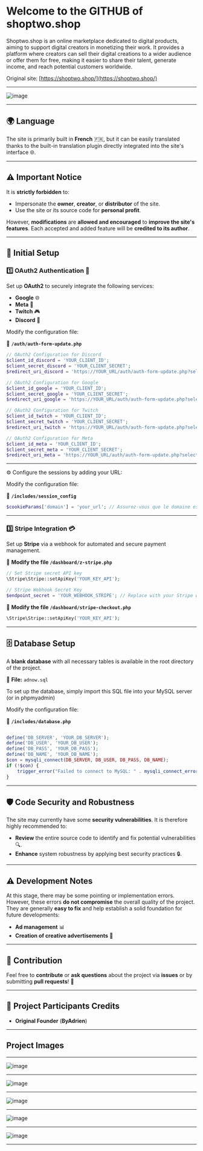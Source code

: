 # Welcome to the GITHUB of **shoptwo.shop**

Shoptwo.shop is an online marketplace dedicated to digital products, aiming to support digital creators in monetizing their work. It provides a platform where creators can sell their digital creations to a wider audience or offer them for free, making it easier to share their talent, generate income, and reach potential customers worldwide.

Original site: [https://shoptwo.shop/](https://shoptwo.shop/)

---

![image](https://github.com/user-attachments/assets/cffeec68-dc87-4f99-9098-aea34cf5e525)

---

## 🌍 Language
The site is primarily built in **French** 🇫🇷, but it can be easily translated thanks to the built-in translation plugin directly integrated into the site's interface 🌐.

---

## ⚠️ Important Notice

It is **strictly forbidden** to:

- Impersonate the **owner**, **creator**, or **distributor** of the site.
- Use the site or its source code for **personal profit**.

However, **modifications** are **allowed and encouraged** to **improve the site's features**. Each accepted and added feature will be **credited to its author**.

---

## 🔧 Initial Setup

### 1️⃣ OAuth2 Authentication 🔐

Set up **OAuth2** to securely integrate the following services:

- **Google** 🌐
- **Meta** 📘
- **Twitch** 🎮
- **Discord** 💬

Modify the configuration file:

📂 **`/auth/auth-form-update.php`**

```php
// OAuth2 Configuration for Discord
$client_id_discord = 'YOUR_CLIENT_ID';
$client_secret_discord = 'YOUR_CLIENT_SECRET';
$redirect_uri_discord = 'https://YOUR_URL/auth/auth-form-update.php?selected_provider=discord';

// OAuth2 Configuration for Google
$client_id_google = 'YOUR_CLIENT_ID';
$client_secret_google = 'YOUR_CLIENT_SECRET';
$redirect_uri_google = 'https://YOUR_URL/auth/auth-form-update.php?selected_provider=google';

// OAuth2 Configuration for Twitch
$client_id_twitch = 'YOUR_CLIENT_ID';
$client_secret_twitch = 'YOUR_CLIENT_SECRET';
$redirect_uri_twitch = 'https://YOUR_URL/auth/auth-form-update.php?selected_provider=twitch';

// OAuth2 Configuration for Meta
$client_id_meta = 'YOUR_CLIENT_ID';
$client_secret_meta = 'YOUR_CLIENT_SECRET';
$redirect_uri_meta = 'https://YOUR_URL/auth/auth-form-update.php?selected_provider=meta';
```

---

⚙️ Configure the sessions by adding your URL:

Modify the configuration file:

📂 **`/includes/session_config`**

```php
$cookieParams['domain'] = 'your_url'; // Assurez-vous que le domaine est correct
```

---

### 3️⃣ Stripe Integration 💳

Set up **Stripe** via a webhook for automated and secure payment management.

📂 **Modify the file `/dashboard/z-stripe.php`**

```php
// Set Stripe secret API key
\Stripe\Stripe::setApiKey('YOUR_KEY_API');

// Stripe Webhook Secret Key
$endpoint_secret = 'YOUR_WEBHOOK_STRIPE'; // Replace with your Stripe webhook secret
```

📂 **Modify the file `/dashboard/stripe-checkout.php`**

```php
\Stripe\Stripe::setApiKey('YOUR_KEY_API');
```

---

## 🗄️ Database Setup

A **blank database** with all necessary tables is available in the root directory of the project.  

📂 **File:** `adnow.sql`  

To set up the database, simply import this SQL file into your MySQL server (or in phpmyadmin)

Modify the configuration file:

📂 **`/includes/database.php`**

```php

define('DB_SERVER', 'YOUR_DB_SERVER');
define('DB_USER', 'YOUR_DB_USER');
define('DB_PASS', 'YOUR_DB_PASS');
define('DB_NAME', 'YOUR_DB_NAME');
$con = mysqli_connect(DB_SERVER, DB_USER, DB_PASS, DB_NAME);
if (!$con) {
    trigger_error("Failed to connect to MySQL: " . mysqli_connect_error(), E_USER_ERROR);
}
```

---

## 🛡️ Code Security and Robustness

The site may currently have some **security vulnerabilities**. It is therefore highly recommended to:

- **Review** the entire source code to identify and fix potential vulnerabilities 🔍.
- **Enhance** system robustness by applying best security practices 🔒.

---

## ⚠️ Development Notes

At this stage, there may be some pointing or implementation errors. However, these errors **do not compromise** the overall quality of the project. They are generally **easy to fix** and help establish a solid foundation for future developments:

- **Ad management** 📊
- **Creation of creative advertisements** 🎨

---

## 🤝 Contribution

Feel free to **contribute** or **ask questions** about the project via **issues** or by submitting **pull requests**! 🚀

---

## 👋 Project Participants Credits  

- **Original Founder** (**ByAdrien**)

---

## Project Images


---

![image](https://github.com/user-attachments/assets/7a1da34c-ef6a-445e-98d0-a82ca21e35a9)

---

![image](https://github.com/user-attachments/assets/d0ac35e1-1937-42d7-807f-66ece55b885e)

---

![image](https://github.com/user-attachments/assets/87a0b408-c323-4dc8-8ab9-d7a5b52b8114)

---

![image](https://github.com/user-attachments/assets/226c5513-0403-446e-ac32-0995da30fadd)

---

![image](https://github.com/user-attachments/assets/b4a3deaf-a8cb-425e-b9e3-e0b7ee09edcd)

---


